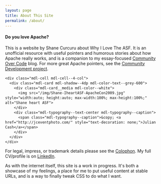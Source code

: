 ```yaml
---
layout: page
title: About This Site
permalink: /about/
---
```


<!-- TODO: use plainer layout so we can setup entire layout area -->
<main class="mdl-layout__content">
  <div class="mdl-grid">
    <div class="mdl-cell mdl-cell--6-col">
      <div class="mdl-card mdl-shadow--4dp mdl-color-text--grey-800">
        <div class="mdl-card__title">
          <h4 class="mdl-card__title-text">Do you love Apache?</h4>
        </div>
        <div class="mdl-card__supporting-text">
          This is a website by <span itemscope itemtype="http://schema.org/Person" itemprop="author"><span itemprop="name">Shane Curcuru</span></span> about Why I Love The ASF.  It is an unofficial resource with useful pointers and humorous stories about how Apache really works, and is a companion to my essay-focused
          <a href="http://communityovercode.com/">Community Over Code</a> blog.
          For more great Apache pointers, see the <a href="http://community.apache.org/">Community Development project</a>.
        </div>
      </div>
    </div>

    <div class="mdl-cell mdl-cell--4-col">
      <div class="mdl-card mdl-shadow--4dp mdl-color-text--grey-600">
        <div class="mdl-card__media mdl-color--white">
          <img src="/img/Shane-IheartASF-ApacheCon2009.jpg" style="width:auto; height:auto; max-width:100%; max-height:100%;" alt="Shane heart ASF">
        </div>
        <div class="mdl-typography--text-center mdl-typography--caption">
          <span class="mdl-typography--caption">&copy; <a href="http://jceventphoto.com/" style="text-decoration: none;">Julian Cash</a></span>
        </div>
      </div>
    </div>
  </div>

  <div class="mdl-grid">
    <div class="mdl-cell mdl-card mdl-cell--10-col">
      <div class="mdl-card__supporting-text">
        <p>
          For legal, impress, or trademark details please see the <a href="/colophon">Colophon</a>.
          My full CV/profile is on <a href="https://www.linkedin.com/in/shanecurcuru">LinkedIn</a>.
        </p>
        <p class="mdl-typography--body-2-color-contrast">
          As with the internet itself, this site is a work in progress.  It's
          both a showcase of my feelings, a place for me to put useful
          content at stable URLs, and is a way to finally tweak CSS to do what I want.
        </p>
      </div>
    </div>
  </div>
</main>
